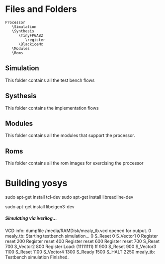 # Files and Folders

```
Processor
   \Simulation
   \Synthesis
      \TinyFPGAB2
         \register
      \BlackiceMx
   \Modules
   \Roms
```

## Simulation
This folder contains all the test bench flows

## Systhesis
This folder contains the implementation flows

## Modules
This folder contains all the modules that support the processor.

## Roms
This folder contains all the rom images for exercising the processor

# Building yosys
sudo apt-get install tcl-dev
sudo apt-get install libreadline-dev

sudo apt-get install libeigen3-dev

##### Simulating via iverilog...
VCD info: dumpfile /media/RAMDisk/mealy_tb.vcd opened for output.
         0 mealy_tb: Starting testbench simulation...
         0 S_Reset
         0 S_Vector1
         0 Register reset
       200 Register reset
       400 Register reset
       600 Register reset
       700 S_Reset
       700 S_Vector2
       800 Register Load: (11111111) ff
       900 S_Reset
       900 S_Vector3
      1100 S_Reset
      1100 S_Vector4
      1300 S_Ready
      1500 S_HALT
      2250 mealy_tb: Testbench simulation Finished.
